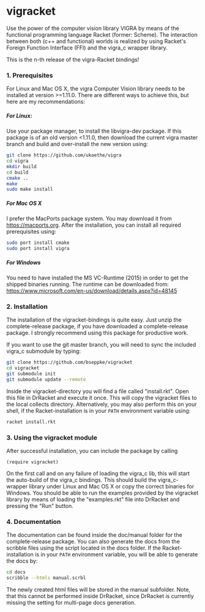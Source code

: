 # vigracket

Use the power of the computer vision library VIGRA by means of the functional programming language Racket (former: Scheme). The interaction between both (c++ and functional) worlds is realized by using Racket's Foreign Function Interface (FFI) and the vigra_c wrapper library.

This is the n-th release of the vigra-Racket bindings!


### 1. Prerequisites
For Linux and Mac OS X, the vigra Computer Vision library needs to be installed at version >=1.11.0. There are different ways to achieve this, but here are my recommendations:

##### For Linux:
Use your package manager, to install the libvigra-dev package. If this package is of an old version <1.11.0, then download the current vigra master branch and build and over-install the new version using:

```bash
git clone https://github.com/ukoethe/vigra 
cd vigra 
mkdir build
cd build
cmake ..
make
sudo make install
```

##### For Mac OS X
I prefer the MacPorts package system. You may download it from https://macports.org. 
After the installation, you can install all required prerequisites using:

```bash
sudo port install cmake
sudo port install vigra
```

##### For Windows
You need to have installed the MS VC-Runtime (2015) in order to get the shipped binaries running. 
The runtime can be downloaded from: https://www.microsoft.com/en-us/download/details.aspx?id=48145
 
### 2. Installation
The installation of the vigracket-bindings is quite easy. Just unzip the complete-release package, if you have downloaded a complete-release package. I strongly recommend using this package for productive work.

If you want to use the git master branch, you will need to sync the included vigra_c submodule by typing:

```bash
git clone https://github.com/bseppke/vigracket
cd vigracket
git submodule init
git submodule update --remote
```
Inside the vigracket-directory you will find a file called "install.rkt". Open this file in DrRacket and execute it once. This will copy the vigracket files to the local collects directory. Alternatively, you may also perform this on your shell, if the Racket-installation is in your ```PATH``` environment variable using: 

```bash
racket install.rkt
```


### 3. Using the vigracket module
After successful installation, you can include the package by calling


```racket
(require vigracket)
```

On the first call and on any failure of loading the vigra_c lib, this will start the auto-build of the vigra_c bindings. This should build the vigra_c-wrapper library under Linux and Mac OS X or copy the correct binaries for Windows.
You should be able to run the examples provided by the vigracket library by means of loading the "examples.rkt" file into DrRacket and pressing the "Run" button.

### 4. Documentation 
The documentation can be found inside the doc/manual folder for the complete-release package. You can also generate the docs from the scribble files using the script located in the docs folder. If the Racket-installation is in your ```PATH``` environment variable, you will be able to generate the docs by:

```bash
cd docs 
scribble --htmls manual.scrbl
```

The  newly created html files will be stored in the manual subfolder. Note, that this cannot be performed inside DrRacket, since DrRacket is currently missing the setting for multi-page docs generation. 
